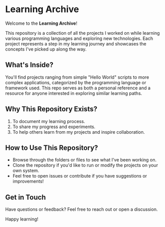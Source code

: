 # Learning Archive  

Welcome to the **Learning Archive**!  

This repository is a collection of all the projects I worked on while learning various programming languages and exploring new technologies. Each project represents a step in my learning journey and showcases the concepts I've picked up along the way.  

## What's Inside?  
You'll find projects ranging from simple "Hello World" scripts to more complex applications, categorized by the programming language or framework used. This repo serves as both a personal reference and a resource for anyone interested in exploring similar learning paths.  

## Why This Repository Exists?  
1. To document my learning process.  
2. To share my progress and experiments.   
3. To help others learn from my projects and inspire collaboration.  

## How to Use This Repository?  
- Browse through the folders or files to see what I've been working on.  
- Clone the repository if you'd like to run or modify the projects on your own system.  
- Feel free to open issues or contribute if you have suggestions or improvements!  

## Get in Touch  
Have questions or feedback? Feel free to reach out or open a discussion.  

Happy learning!   
